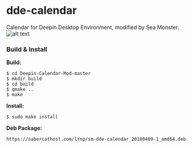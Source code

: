 # dde-calendar
Calendar for Deepin Desktop Environment, modified by Sea Monster.
![alt text](https://s14.postimg.org/4geulplyn/sidebyside.png?dl=1)

### Build & Install

**Build:**
```
$ cd Deepin-Calendar-Mod-master
$ mkdir build
$ cd build
$ qmake ..
$ make
```

**Install:**
```
$ sudo make install
```

**Deb Package:**
```
https://sabercathost.com/lYnp/sm-dde-calendar_20180409-1_amd64.deb
```
